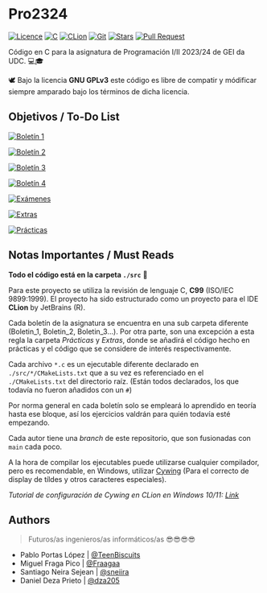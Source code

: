 # Pro2324

[![Licence](https://img.shields.io/github/license/TeenBiscuits/Pro2324.svg)](https://github.com/TeenBiscuits/Pro2324/blob/main/LICENSE)
[![C](https://img.shields.io/badge/C99-%2300599C.svg?logo=c&logoColor=white)](https://en.wikipedia.org/wiki/C99)
[![CLion](https://img.shields.io/badge/CLion-black.svg?logo=clion&logoColor=white)](https://www.jetbrains.com/es-es/clion/)
[![Git](https://img.shields.io/badge/GIT-E44C30?logo=git&logoColor=white)](https://en.wikipedia.org/wiki/Git)
[![Stars](https://img.shields.io/github/stars/TeenBiscuits/Pro2324.svg)](https://github.com/TeenBiscuits/Pro2324)
[![Pull Request](https://img.shields.io/github/issues-pr-closed/TeenBiscuits/Pro2324.svg)](https://github.com/TeenBiscuits/Pro2324/pulls)

Código en C para la asignatura de Programación I/II 2023/24 de GEI da UDC. 💻🎓

🕊️ Bajo la licencia **GNU GPLv3** este código es libre de compatir y módificar siempre amparado bajo los términos de
dicha licencia.

## Objetivos / To-Do List

[![Boletín 1](https://progress-bar.dev/100/?title=Boletín%201&width=200&color=d2007b)](Boletín-1.md)

[![Boletín 2](https://progress-bar.dev/100/?title=Boletín%202&width=200&color=d2007b)](Boletín-2.md)

[![Boletín 3](https://progress-bar.dev/66/?title=Boletín%203&width=200&color=d2007b)](Boletín-3.md)

[![Boletín 4](https://progress-bar.dev/27/?title=Boletín%204&width=200&color=d2007b)](Boletín-4.md)

[![Exámenes](https://img.shields.io/badge/Exámenes-2-grey?labelColor=d2007b)](Exámenes.md)

[![Extras](https://img.shields.io/badge/Extras-6-grey?labelColor=d2007b)](Extras.md)

[![Prácticas](https://img.shields.io/badge/Prácticas-0-grey?labelColor=d2007b)](Prácticas.md)

<!---
- [x] Boletín 1 ( 20 / 20 )
- [x] Boletín 2 ( 50 / 50 )
- [ ] Boletín 3 ( 24 / 36 ) 
- [ ] Boletín 4 ( 11 / 40 )
--->

## Notas Importantes / Must Reads

**Todo el código está en la carpeta ``./src``** 📢

Para este proyecto se utiliza la revisión de lenguaje C, **C99** (ISO/IEC 9899:1999). El proyecto ha sido estructurado
como un proyecto para el IDE **CLion** by JetBrains (R).

Cada boletín de la asignatura se encuentra en una sub carpeta diferente (Boletin_1, Boletin_2, Boletin_3...). Por otra
parte, son una excepción a esta regla la carpeta *Prácticas* y *Extras*, donde se añadirá el código hecho en prácticas y
el código que se considere de interés respectivamente.

Cada archivo ```*.c``` es un ejecutable diferente declarado en ``./src/*/CMakeLists.txt`` que a su vez es referenciado
en el ``./CMakeLists.txt`` del directorio raíz. (Están todos declarados, los que todavía no fueron añadidos con
un ``#``)

Por norma general en cada boletín solo se empleará lo aprendido en teoría hasta ese bloque, así los ejercicios valdrán
para quién todavía esté empezando.

Cada autor tiene una *branch* de este repositorio, que son fusionadas con ``main`` cada poco.

A la hora de compilar los ejecutables puede utilizarse cualquier compilador, pero es recomendable, en Windows,
utilizar [Cywing](https://www.cygwin.com) (Para el correcto de display de tíldes y otros caracteres especiales).

*Tutorial de configuración de Cywing en CLion en Windows
10/11: [Link](https://www.jetbrains.com/help/clion/quick-tutorial-on-configuring-clion-on-windows.html#Cygwin)*

## Authors

> Futuros/as ingenieros/as informáticos/as 😎😎😎😎

- Pablo Portas López | [@TeenBiscuits](https://github.com/TeenBiscuits)
- Miguel Fraga Pico | [@Fraagaa](https://github.com/Fraagaa)
- Santiago Neira Sejean | [@sneiira](https://github.com/sneiira)
- Daniel Deza Prieto | [@dza205](https://github.com/dza205)

